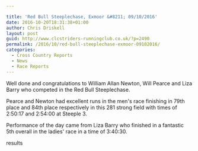 ```yaml
---

title: 'Red Bull Steeplechase, Exmoor &#8211; 09/10/2016'
date: 2016-10-20T18:31:38+01:00
author: Chris Driskell
layout: post
guid: http://www.clcstriders-runningclub.co.uk/?p=2490
permalink: /2016/10/red-bull-steeplechase-exmoor-09102016/
categories:
  - Cross Country Reports
  - News
  - Race Reports
---
```

Well done and congratulations to William Allan Newton, Will Pearce and Liza Barry who competed in the Red Bull Steeplechase.

Pearce and Newton had excellent runs in the men's race finishing in 79th place and 84th place respectively in this 281 strong field with times of 2:50:17 and 2:54:00 at Steeple 3.

Performance of the day came from Liza Barry who finished in a fantastic 5th overall in the ladies' race in a time of 3:40:30.

results